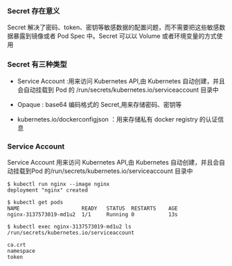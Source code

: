 ### Secret 存在意义

Secret 解决了密码、token、密钥等敏感数据的配置问题，而不需要把这些敏感数据暴露到镜像或者 Pod Spec 中。Secret 可以以 Volume 或者环境变量的方式使用

### Secret 有三种类型

- Service Account :用来访问 Kubernetes API,由 Kubernetes 自动创建，并且会自动挂载到 Pod 的 /run/secrets/kubernetes.io/serviceaccount 目录中

- Opaque : base64 编码格式的 Secret,用来存储密码、密钥等
- kubernetes.io/dockerconfigjson ：用来存储私有 docker registry 的认证信息

### Service Account

Service Account 用来访问 Kubernetes API,甶 Kubernetes 自动创建，并且会自动挂载到Pod 的/run/secrets/kubernetes.io/serviceaccount 目录中

```
$ kubectl run nginx --image nginx
deployment "nginx" created

$ kubectl get pods
NAME 					READY 	STATUS 	RESTARTS	AGE
nginx-3137573019-md1u2 	1/1 	Running 0 			13s

$ kubectl exec nginx-3137573019-md1u2 ls /run/secrets/kubernetes.io/serviceaccount

ca.crt
namespace
token
```





















